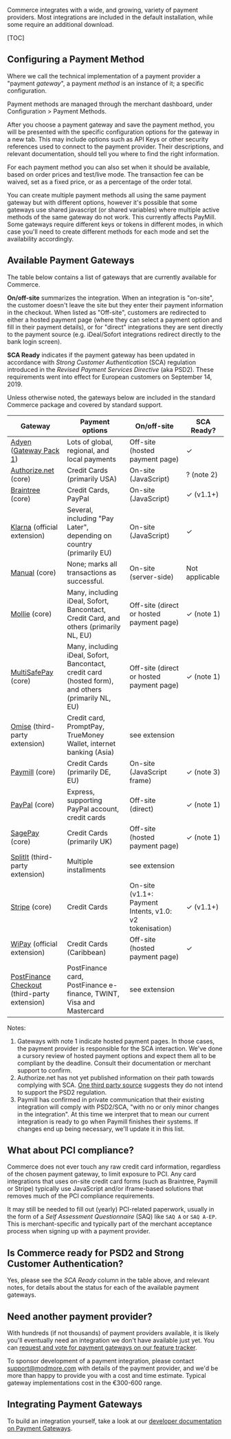 Commerce integrates with a wide, and growing, variety of payment providers. Most integrations are included in the default installation, while some require an additional download.

[TOC]

## Configuring a Payment Method

Where we call the technical implementation of a payment provider a "payment _gateway_", a payment _method_ is an instance of it; a specific configuration.

Payment methods are managed through the merchant dashboard, under Configuration > Payment Methods. 

After you choose a payment gateway and save the payment method, you will be presented with the specific configuration options for the gateway in a new tab. This may include options such as API Keys or other security references used to connect to the payment provider. Their descriptions, and relevant documentation, should tell you where to find the right information.

For each payment method you can also set when it should be available, based on order prices and test/live mode. The transaction fee can be waived, set as a fixed price, or as a percentage of the order total.

You can create multiple payment methods all using the same payment gateway but with different options, however it's possible that some gateways use shared javascript (or shared variables) where multiple active methods of the same gateway do not work. This currently affects PayMill. Some gateways require different keys or tokens in different modes, in which case you'll need to create different methods for each mode and set the availability accordingly.

## Available Payment Gateways

The table below contains a list of gateways that are currently available for Commerce. 

**On/off-site** summarizes the integration. When an integration is "on-site", the customer doesn't leave the site but they enter their payment information in the checkout. When listed as "Off-site", customers are redirected to either a hosted payment page (where they can select a payment option and fill in their payment details), or for "direct" integrations they are sent directly to the payment source (e.g. iDeal/Sofort integrations redirect directly to the bank login screen). 

**SCA Ready** indicates if the payment gateway has been updated in accordance with _Strong Customer Authentication_ (SCA) regulation introduced in the _Revised Payment Services Directive_ (aka PSD2). These requirements went into effect for European customers on September 14, 2019. 

Unless otherwise noted, the gateways below are included in the standard Commerce package and covered by standard support. 

| Gateway | Payment options | On/off-site | SCA Ready? |
|---|---|---|---|
| [Adyen](Adyen_hpp) ([Gateway Pack 1](../Modules/Payments/GatewayPack1)) | Lots of global, regional, and local payments | Off-site (hosted payment page) | ✓ |
| [Authorize.net](Authorize.net) (core) | Credit Cards (primarily USA) | On-site (JavaScript) | ? (note 2) |
| [Braintree](Braintree) (core) | Credit Cards, PayPal | On-site (JavaScript)  | ✓ (v1.1+) |
| [Klarna](Klarna) (official extension) | Several, including "Pay Later", depending on country (primarily EU) | On-site (JavaScript) | ✓ |
| [Manual](Manual) (core) | None; marks all transactions as successful. | On-site (server-side) | Not applicable |
| [Mollie](Mollie) (core) | Many, including iDeal, Sofort, Bancontact, Credit Card, and others (primarily NL, EU) | Off-site (direct or hosted payment page) | ✓ (note 1) |
| [MultiSafePay](MultiSafePay) (core) | Many, including iDeal, Sofort, Bancontact, credit card (hosted form), and others (primarily NL, EU) | Off-site (direct or hosted payment page) | ✓ (note 1) |
| [Omise](https://modx.com/extras/package/omisepaymentgatewayforcommerce) (third-party extension) | Credit card, PromptPay, TrueMoney Wallet, internet banking (Asia) | see extension |
| [Paymill](Paymill) (core) | Credit Cards (primarily DE, EU) | On-site (JavaScript frame) | ✓ (note 3) |
| [PayPal](PayPal) (core) | Express, supporting PayPal account, credit cards | Off-site (direct) | ✓ (note 1) |
| [SagePay](SagePay) (core) | Credit Cards (primarily UK) | Off-site (hosted payment page) | ✓ (note 1) |
| [SplitIt](https://modx.com/extras/package/splititpaymentgatewayforcommerce) (third-party extension) | Multiple installments | see extension |
| [Stripe](Stripe) (core) | Credit Cards |  On-site (v1.1+: Payment Intents, v1.0: v2 tokenisation) | ✓ (v1.1+) |
| [WiPay](WiPay) (official extension) | Credit Cards (Caribbean) | Off-site (hosted payment page) | ✓ |
| [PostFinance Checkout](https://modx.com/extras/package/postfinancecheckoutpaymentgatewayforcommerce) (third-party extension) | PostFinance card, PostFinance e-finance, TWINT, Visa and Mastercard | see extension |


Notes:

1. Gateways with note 1 indicate hosted payment pages. In those cases, the payment provider is responsible for the SCA interaction. We've done a cursory review of hosted payment options and expect them all to be compliant by the deadline. Consult their documentation or merchant support to confirm.
2. Authorize.net has not yet published information on their path towards complying with SCA. [One third party source](https://www.paywithbolt.com/psd2-sca-3d-secure-2-eva/) suggests they do not intend to support the PSD2 regulation.
3. Paymill has confirmed in private communication that their existing integration will comply with PSD2/SCA, "with no or only minor changes in the integration". At this time we interpret that to mean our current integration is ready to go when Paymill finishes their systems. If changes end up being necessary, we'll update it in this list.

## What about PCI compliance?

Commerce does not ever touch any raw credit card information, regardless of the chosen payment gateway, to limit exposure to PCI. Any card integrations that uses on-site credit card forms (such as Braintree, Paymill or Stripe) typically use JavaScript and/or iframe-based solutions that removes much of the PCI compliance requirements.

It may still be needed to fill out (yearly) PCI-related paperwork, usually in the form of a _Self Assessment Questionnaire_ (SAQ) like `SAQ A` or `SAQ A-EP`. This is merchant-specific and typically part of the merchant acceptance process when signing up with a payment provider. 

## Is Commerce ready for PSD2 and Strong Customer Authentication?

Yes, please see the _SCA Ready_ column in the table above, and relevant notes, for details about the status for each of the available payment gateways.

## Need another payment provider?

With hundreds (if not thousands) of payment providers available, it is likely you'll eventually need an integration we don't have available just yet. You can [request and vote for payment gateways on our feature tracker](https://ideas.modmore.com/?tags=commerce-gateways).

To sponsor development of a payment integration, please contact support@modmore.com with details of the payment provider, and we'd be more than happy to provide you with a cost and time estimate. Typical gateway implementations cost in the €300-600 range. 

## Integrating Payment Gateways

To build an integration yourself, take a look at our [developer documentation on Payment Gateways](../Developer/Payment_Gateways). 
